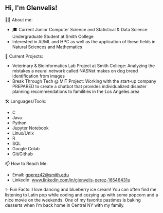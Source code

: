 <!-- ## Hi there 👋 -->

<!--
**gperez42/Gperez42** is a ✨ _special_ ✨ repository because its `README.md` (this file) appears on your GitHub profile.

Here are some ideas to get you started:

- 🔭 I’m currently working on ...
- 🌱 I’m currently learning ...
- 👯 I’m looking to collaborate on ...
- 🤔 I’m looking for help with ...
- 💬 Ask me about ...
- 📫 How to reach me: ...
- 😄 Pronouns: ...
- ⚡ Fun fact: ...
-->

## Hi, I'm Glenvelis!

👩🏻 About me: 
- 🎓 Current Junior Computer Science and Statistical & Data Science Undergraduate Student at Smith College
- Interested in AI/ML and HPC as well as the application of these fields in Natural Sciences and Mathematics 

🚀 Current Projects:
- Veterinary & Bioinformatics Lab Project at Smith College: Analyzing the mistakes a neural network called NASNet makes on dog breed identification from images
- Break Through Tech @ MIT Project: Working with the start-up company PREPARED to create a chatbot that provides individualized disaster planning recommendations to familities in the Los Angeles area

🛠 Languages/Tools:
- C
- Java
- Python
- Jupyter Notebook
- Linux/Unix
- R
- SQL
- Google Colab
- Git/Github

📫 How to Reach Me:
- Email: gperez42@smith.edu
- LinkedIn: www.linkedin.com/in/glenvelis-perez-16546431a

✨ Fun Facts:
I love dancing and blueberry ice cream! You can often find me listening to Latin pop while coding and cozying up with some popcorn and a nice movie on the weekends. One of my favorite pastimes is baking desserts when I'm back home in Central NY with my family.


  
